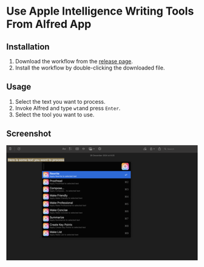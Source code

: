 # Use Apple Intelligence Writing Tools From Alfred App

## Installation
1. Download the workflow from the [release page](https://github.com/denpy/alfred-ai-writing-tools/releases).
2. Install the workflow by double-clicking the downloaded file. 

## Usage
1. Select the text you want to process. 
2. Invoke Alfred and type `wt`and press `Enter`. 
3. Select the tool you want to use.

## Screenshot
![writing_tools.png](screenshots/writing_tools.png)
